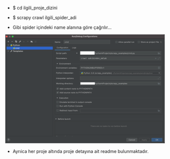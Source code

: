 - $ cd ilgili_proje_dizini
- $ scrapy crawl ilgili_spider_adi

- Gibi spider içindeki name alanına göre çağrılır...

![scrapy pycharm config for debug](./pycharm_config.png)

- Ayrıica her proje altında proje detayına ait readme bulunmaktadır.